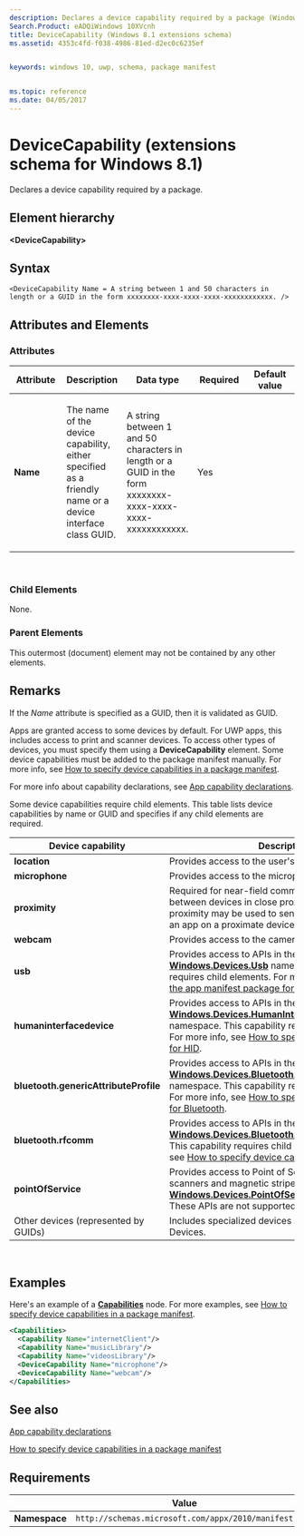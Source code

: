 ```yaml
---
description: Declares a device capability required by a package (Windows 8.1 extensions schema).
Search.Product: eADQiWindows 10XVcnh
title: DeviceCapability (Windows 8.1 extensions schema)
ms.assetid: 4353c4fd-f038-4986-81ed-d2ec0c6235ef


keywords: windows 10, uwp, schema, package manifest


ms.topic: reference
ms.date: 04/05/2017
---
```


# DeviceCapability (extensions schema for Windows 8.1)




Declares a device capability required by a package.

## Element hierarchy

**&lt;DeviceCapability&gt;**

## Syntax

``` syntax
<DeviceCapability Name = A string between 1 and 50 characters in length or a GUID in the form xxxxxxxx-xxxx-xxxx-xxxx-xxxxxxxxxxxx. />
```

## Attributes and Elements


### Attributes

<table>
<colgroup>
<col width="20%" />
<col width="20%" />
<col width="20%" />
<col width="20%" />
<col width="20%" />
</colgroup>
<thead>
<tr class="header">
<th>Attribute</th>
<th>Description</th>
<th>Data type</th>
<th>Required</th>
<th>Default value</th>
</tr>
</thead>
<tbody>
<tr class="odd">
<td><strong>Name</strong></td>
<td><p>The name of the device capability, either specified as a friendly name or a device interface class GUID.</p></td>
<td>A string between 1 and 50 characters in length or a GUID in the form xxxxxxxx-xxxx-xxxx-xxxx-xxxxxxxxxxxx.</td>
<td>Yes</td>
<td></td>
</tr>
</tbody>
</table>

 

### Child Elements

None.

### Parent Elements

This outermost (document) element may not be contained by any other elements.

## Remarks

If the *Name* attribute is specified as a GUID, then it is validated as GUID.

Apps are granted access to some devices by default. For UWP apps, this includes access to print and scanner devices. To access other types of devices, you must specify them using a **DeviceCapability** element. Some device capabilities must be added to the package manifest manually. For more info, see [How to specify device capabilities in a package manifest](../how-to-specify-device-capabilities-in-a-package-manifest.md).

For more info about capability declarations, see [App capability declarations](/previous-versions/windows/apps/hh464936(v=win.10)).

Some device capabilities require child elements. This table lists device capabilities by name or GUID and specifies if any child elements are required.

| Device capability                     | Description                                                                                                                                                                                                                                                                                                                                               |
|---------------------------------------|-----------------------------------------------------------------------------------------------------------------------------------------------------------------------------------------------------------------------------------------------------------------------------------------------------------------------------------------------------------|
| **location**                          | Provides access to the user's current location.                                                                                                                                                                                                                                                                                                           |
| **microphone**                        | Provides access to the microphone's audio feed.                                                                                                                                                                                                                                                                                                           |
| **proximity**                         | Required for near-field communication (NFC) between devices in close proximity. Near-field proximity may be used to send files or connect with an app on a proximate device.                                                                                                                                                                              |
| **webcam**                            | Provides access to the camera's video feed.                                                                                                                                                                                                                                                                                                               |
| **usb**                               | Provides access to APIs in the [**Windows.Devices.Usb**](/uwp/api/Windows.Devices.Usb) namespace. This capability requires child elements. For more info, see [Updating the app manifest package for a USB device](/windows-hardware/drivers/usbcon/).                                                                                     |
| **humaninterfacedevice**              | Provides access to APIs in the [**Windows.Devices.HumanInterfaceDevice**](/uwp/api/Windows.Devices.HumanInterfaceDevice) namespace. This capability requires child elements. For more info, see [How to specify device capabilities for HID](../how-to-specify-device-capabilities-for-hid.md).                                             |
| **bluetooth.genericAttributeProfile** | Provides access to APIs in the [**Windows.Devices.Bluetooth.GenericAttributeProfile**](/uwp/api/Windows.Devices.Bluetooth.GenericAttributeProfile) namespace. This capability requires child elements. For more info, see [How to specify device capabilities for Bluetooth](../how-to-specify-device-capabilities-for-bluetooth.md). |
| **bluetooth.rfcomm**                  | Provides access to APIs in the [**Windows.Devices.Bluetooth.Rfcomm**](/uwp/api/Windows.Devices.Bluetooth.Rfcomm) namespace. This capability requires child elements. For more info, see [How to specify device capabilities for Bluetooth](../how-to-specify-device-capabilities-for-bluetooth.md).                                 |
| **pointOfService**                    | Provides access to Point of Service (POS) barcode scanners and magnetic stripe readers, via the [**Windows.Devices.PointOfService**](/uwp/api/Windows.Devices.PointOfService) namespace. These APIs are not supported on Windows Phone.                                                                                                                  |
| Other devices (represented by GUIDs)  | Includes specialized devices and Windows Portable Devices.                                                                                                                                                                                                                                                                                                |

 

## Examples

Here's an example of a [**Capabilities**](element-capabilities.md) node. For more examples, see [How to specify device capabilities in a package manifest](../how-to-specify-device-capabilities-in-a-package-manifest.md).

```XML
<Capabilities>
  <Capability Name="internetClient"/>
  <Capability Name="musicLibrary"/>
  <Capability Name="videosLibrary"/>
  <DeviceCapability Name="microphone"/>
  <DeviceCapability Name="webcam"/>
</Capabilities>
```

## See also


[App capability declarations](/previous-versions/windows/apps/hh464936(v=win.10))

[How to specify device capabilities in a package manifest](../how-to-specify-device-capabilities-in-a-package-manifest.md)

## Requirements

|               |     Value                                                        |
|---------------|-------------------------------------------------------------|
| **Namespace** | `http://schemas.microsoft.com/appx/2010/manifest` |

 

 
